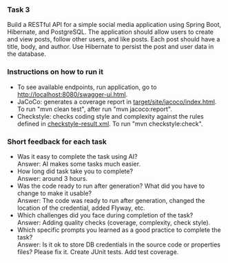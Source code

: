 ### Task 3
Build a RESTful API for a simple social media application using Spring Boot, Hibernate, and PostgreSQL. 
The application should allow users to create and view posts, follow other users, and like posts. 
Each post should have a title, body, and author. Use Hibernate to persist the post and user data in the database.

### Instructions on how to run it
- To see available endpoints, run application, go to [http://localhost:8080/swagger-ui.html]().
- JaCoCo: generates a coverage report in [target/site/jacoco/index.html](). To run "mvn clean test", 
after run "mvn jacoco:report".
- Checkstyle: checks coding style and complexity against the rules defined in [checkstyle-result.xml](). 
To run "mvn checkstyle:check".

### Short feedback for each task
- Was it easy to complete the task using AI?<br>
  Answer: AI makes some tasks much easier.
- How long did task take you to complete?<br>
  Answer: around 3 hours.
- Was the code ready to run after generation? What did you have to change to make it usable?<br>
  Answer: The code was ready to run after generation, changed the location of the credential, added Flyway, etc.
- Which challenges did you face during completion of the task?<br>
  Answer: Adding quality checks (coverage, complexity, check style).
- Which specific prompts you learned as a good practice to complete the task?<br>
  Answer: Is it ok to store DB credentials in the source code or properties files? Please fix it. Create JUnit tests. 
Add test coverage.